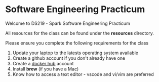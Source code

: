 # Software Engineering Practicum

Welcome to DS219 - Spark Software Engineering Practicum

All resources for the class can be found under the **resources** directory.

Please ensure you complete the following requirements for the class
1. Update your laptop to the latests operating system available
2. Create a github account if you don't already have one
3. Create a [docker hub](https://www.docker.com/) account
4. Install **brew** (if you have a Mac)
5. Know how to access a text editor - vscode and vi/vim are preferred

